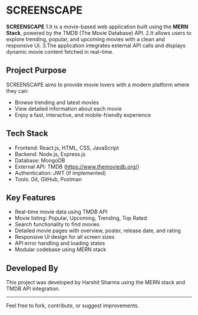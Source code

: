 # SCREENSCAPE

**SCREENSCAPE**
1.It is a movie-based web application built using the **MERN Stack**, powered by the TMDB (The Movie Database) API. 
2.It allows users to explore trending, popular, and upcoming movies with a clean and responsive UI. 
3.The application integrates external API calls and displays dynamic movie content fetched in real-time.

## Project Purpose

SCREENSCAPE aims to provide movie lovers with a modern platform where they can:

- Browse trending and latest movies
- View detailed information about each movie
- Enjoy a fast, interactive, and mobile-friendly experience

## Tech Stack

- Frontend: React.js, HTML, CSS, JavaScript  
- Backend: Node.js, Express.js  
- Database: MongoDB  
- External API: TMDB (https://www.themoviedb.org/)  
- Authentication: JWT (if implemented)  
- Tools: Git, GitHub, Postman

## Key Features

- Real-time movie data using TMDB API
- Movie listing: Popular, Upcoming, Trending, Top Rated
- Search functionality to find movies
- Detailed movie pages with overview, poster, release date, and rating
- Responsive UI design for all screen sizes
- API error handling and loading states
- Modular codebase using MERN stack

## Developed By

This project was developed by Harshit Sharma using the MERN stack and TMDB API integration.

---

Feel free to fork, contribute, or suggest improvements.


